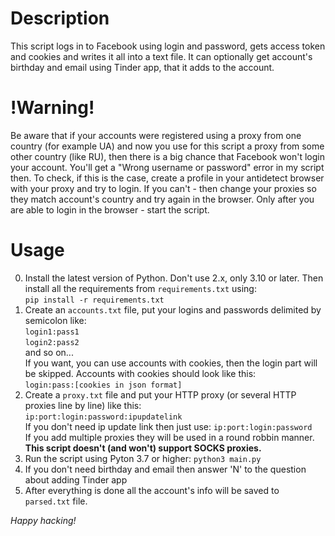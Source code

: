 # Description
This script logs in to Facebook using login and password, gets access token and cookies and writes it all into a text file. 
It can optionally get account's birthday and email using Tinder app, that it adds to the account.

# !Warning!
Be aware that if your accounts were registered using a proxy from one country (for example UA) and now you use for this script a proxy from some
other country (like RU), then there is a big chance that Facebook won't login your account. You'll get a "Wrong username or password" error in my script then.
To check, if this is the case, create a profile in your antidetect browser with your proxy and try to login. If you can't - then change your proxies so they match
account's country and try again in the browser. Only after you are able to login in the browser - start the script.

# Usage
0. Install the latest version of Python. Don't use 2.x, only 3.10 or later. Then install all the requirements from `requirements.txt` using:<br>
`pip install -r requirements.txt`
1. Create an `accounts.txt` file, put your logins and passwords delimited by semicolon like:<br>
`login1:pass1`<br>
`login2:pass2`<br>
and so on...<br>
If you want, you can use accounts with cookies, then the login part will be skipped. Accounts with cookies should look like this:<br>
`login:pass:[cookies in json format]`
2. Create a `proxy.txt` file and put your HTTP proxy (or several HTTP proxies line by line) like this:<br>
`ip:port:login:password:ipupdatelink`<br>
If you don't need ip update link then just use: `ip:port:login:password`<br>
If you add multiple proxies they will be used in a round robbin manner.<br>
**This script doesn't (and won't) support SOCKS proxies.**
3. Run the script using Pyton 3.7 or higher: `python3 main.py`
4. If you don't need birthday and email then answer 'N' to the question about adding Tinder app
5. After everything is done all the account's info will be saved to `parsed.txt` file.

*Happy hacking!*
